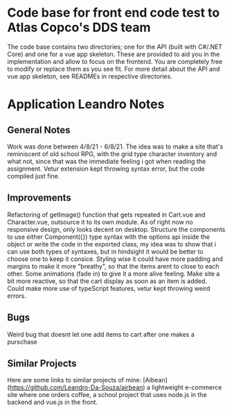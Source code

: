 # Code base for front end code test to Atlas Copco's DDS team

The code base contains two directories; one for the API (built with C#/.NET Core) and one for a vue app skeleton.
These are provided to aid you in the implementation and allow to focus on the frontend.
You are completely free to modify or replace them as you see fit.
For more detail about the API and vue app skeleton, see READMEs in respective directories.

# Application Leandro Notes

## General Notes

Work was done between 4/8/21 - 6/8/21.
The idea was to make a site that's reminiscent of old school RPG, with the grid type character inventory and what not, since that was the immediate feeling i got when reading the assignment.
Vetur extension kept throwing syntax error, but the code compiled just fine.

## Improvements

Refactoring of getImage() function that gets repeated in Cart.vue and Character.vue, outsource it to its own module.
As of right now no responsive design, only looks decent on desktop.
Structure the components to use either Component({}) type syntax with the options api inside the object or write the code in the exported class, my idea was to show that i can use both types of syntaxes, but in hindsight it would be better to choose one to keep it consice.
Styling wise it could have more padding and margins to make it more "breathy", so that the items arent to close to each other.
Some animations (fade in) to give it a more alive feeling.
Make site a bit more reactive, so that the cart display as soon as an item is added.
Could make more use of typeScript features, vetur kept throwing weird errors.

## Bugs

Weird bug that doesnt let one add items to cart after one makes a purschase

## Similar Projects

Here are some links to similar projects of mine:
[Aibean] (https://github.com/Leandro-Da-Souza/airbean)
a lightweight e-commerce site where one orders coffee, a school project that uses node.js in the backend and vue.js in the front.
